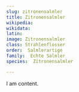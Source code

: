 ```yaml
---
slug: zitronensalmler
title: Zitronensalmler
wikipedia: 
wikidata: 
latin:
image: Zitronensalmler
class: Strahlenflosser
order:  Salmlerartige
family:  Echte Salmler
species:  Zitronensalmler

---
```


I am content.
